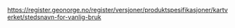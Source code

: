 https://register.geonorge.no/register/versjoner/produktspesifikasjoner/kartverket/stedsnavn-for-vanlig-bruk
